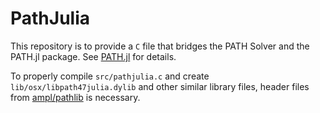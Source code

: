 # PathJulia

This repository is to provide a `C` file that bridges the PATH Solver and the PATH.jl package. See [PATH.jl](https://github.com/chkwon/PATH.jl) for details.

To properly compile `src/pathjulia.c` and create `lib/osx/libpath47julia.dylib` and other similar library files, header files from [ampl/pathlib](https://github.com/ampl/pathlib) is necessary.
